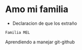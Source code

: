<h1>Amo mi familia</h1>

- Declaracion de que los extraño

```Familia MEL```

Aprendiendo a manejar git-github
